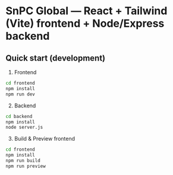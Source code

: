 # SnPC Global — React + Tailwind (Vite) frontend + Node/Express backend

## Quick start (development)

1. Frontend
```bash
cd frontend
npm install
npm run dev
```

2. Backend
```bash
cd backend
npm install
node server.js
```

3. Build & Preview frontend
```bash
cd frontend
npm install
npm run build
npm run preview
```
